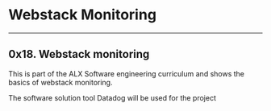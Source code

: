 # Webstack Monitoring
-----------------------------------------------------------------------------------------------------------------------
## 0x18. Webstack monitoring

This is part of the ALX Software engineering curriculum and shows the basics of webstack monitoring.

The software solution tool Datadog will be used for the project
